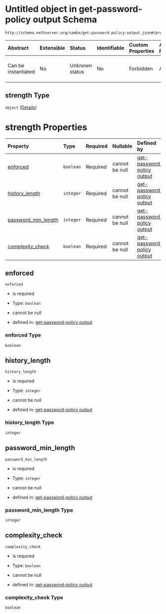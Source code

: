 # Untitled object in get-password-policy output Schema

```txt
http://schema.nethserver.org/samba/get-password-policy-output.json#/properties/strength
```



| Abstract            | Extensible | Status         | Identifiable | Custom Properties | Additional Properties | Access Restrictions | Defined In                                                                                        |
| :------------------ | :--------- | :------------- | :----------- | :---------------- | :-------------------- | :------------------ | :------------------------------------------------------------------------------------------------ |
| Can be instantiated | No         | Unknown status | No           | Forbidden         | Allowed               | none                | [get-password-policy-output.json\*](samba/get-password-policy-output.json "open original schema") |

## strength Type

`object` ([Details](get-password-policy-output-properties-strength.md))

# strength Properties

| Property                                      | Type      | Required | Nullable       | Defined by                                                                                                                                                                                                                              |
| :-------------------------------------------- | :-------- | :------- | :------------- | :-------------------------------------------------------------------------------------------------------------------------------------------------------------------------------------------------------------------------------------- |
| [enforced](#enforced)                         | `boolean` | Required | cannot be null | [get-password-policy output](get-password-policy-output-properties-strength-properties-enforced.md "http://schema.nethserver.org/samba/get-password-policy-output.json#/properties/strength/properties/enforced")                       |
| [history\_length](#history_length)            | `integer` | Required | cannot be null | [get-password-policy output](get-password-policy-output-properties-strength-properties-history_length.md "http://schema.nethserver.org/samba/get-password-policy-output.json#/properties/strength/properties/history_length")           |
| [password\_min\_length](#password_min_length) | `integer` | Required | cannot be null | [get-password-policy output](get-password-policy-output-properties-strength-properties-password_min_length.md "http://schema.nethserver.org/samba/get-password-policy-output.json#/properties/strength/properties/password_min_length") |
| [complexity\_check](#complexity_check)        | `boolean` | Required | cannot be null | [get-password-policy output](get-password-policy-output-properties-strength-properties-complexity_check.md "http://schema.nethserver.org/samba/get-password-policy-output.json#/properties/strength/properties/complexity_check")       |

## enforced



`enforced`

* is required

* Type: `boolean`

* cannot be null

* defined in: [get-password-policy output](get-password-policy-output-properties-strength-properties-enforced.md "http://schema.nethserver.org/samba/get-password-policy-output.json#/properties/strength/properties/enforced")

### enforced Type

`boolean`

## history\_length



`history_length`

* is required

* Type: `integer`

* cannot be null

* defined in: [get-password-policy output](get-password-policy-output-properties-strength-properties-history_length.md "http://schema.nethserver.org/samba/get-password-policy-output.json#/properties/strength/properties/history_length")

### history\_length Type

`integer`

## password\_min\_length



`password_min_length`

* is required

* Type: `integer`

* cannot be null

* defined in: [get-password-policy output](get-password-policy-output-properties-strength-properties-password_min_length.md "http://schema.nethserver.org/samba/get-password-policy-output.json#/properties/strength/properties/password_min_length")

### password\_min\_length Type

`integer`

## complexity\_check



`complexity_check`

* is required

* Type: `boolean`

* cannot be null

* defined in: [get-password-policy output](get-password-policy-output-properties-strength-properties-complexity_check.md "http://schema.nethserver.org/samba/get-password-policy-output.json#/properties/strength/properties/complexity_check")

### complexity\_check Type

`boolean`
